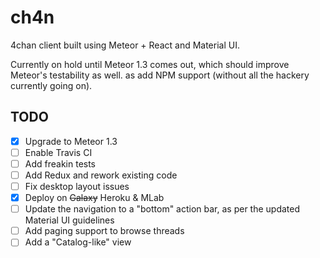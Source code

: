 # ch4n

4chan client built using Meteor + React and Material UI.

Currently on hold until Meteor 1.3 comes out, which should improve Meteor's testability as well.
as add NPM support (without all the hackery currently going on).

## TODO

- [X] Upgrade to Meteor 1.3
- [ ] Enable Travis CI
- [ ] Add freakin tests
- [ ] Add Redux and rework existing code
- [ ] Fix desktop layout issues
- [X] Deploy on ~~Galaxy~~ Heroku & MLab
- [ ] Update the navigation to a "bottom" action bar, as per the updated Material UI guidelines
- [ ] Add paging support to browse threads
- [ ] Add a "Catalog-like" view
